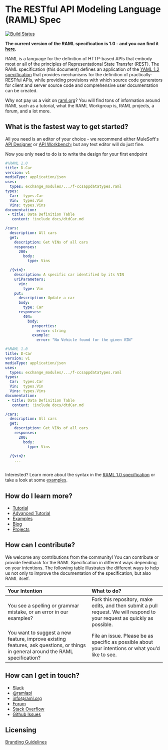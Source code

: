 # The RESTful API Modeling Language (RAML) Spec

[![Build Status](https://travis-ci.org/raml-org/raml-spec.svg?branch=master)](https://travis-ci.org/raml-org/raml-spec)

**The current version of the RAML specification is 1.0 - and you can find it [here](https://github.com/raml-org/raml-spec/blob/master/versions/raml-10/raml-10.md).**

RAML is a language for the definition of HTTP-based APIs that embody most or all of the principles of Representational State Transfer (REST). The RAML specification (this document) defines an application of the [YAML 1.2 specification](http://yaml.org/spec/1.2/spec.html) that provides mechanisms for the definition of practically-RESTful APIs, while providing provisions with which source code generators for client and server source code and comprehensive user documentation can be created.

Why not pay us a visit on [raml.org](http://www.raml.org)? You will find tons of information around RAML such as a tutorial, what the RAML Workgroup is, RAML projects, a forum, and a lot more.

## What is the fastest way to get started?

All you need is an editor of your choice - we recommend either MuleSoft's [API Designer](https://github.com/mulesoft/api-designer) or [API Workbench](http://apiworkbench.com/); but any text editor will do just fine.

Now you only need to do is to write the design for your first endpoint

```yaml
#%RAML 1.0
title: D-Car
version: v1
mediaType: application/json
uses:   
  types: exchange_modules/.../f-ccsappdatatypes.raml
types:
  Car:  types.Car
  Vin:  types.Vin
  Vins: types.Vins  
documentation: 
 - title: Data Definition Table 
   content: !include docs/dtdCar.md

/cars:
  description: All cars
  get:
    description: Get VINs of all cars
    responses:
      200:
        body:
          type: Vins

  /{vin}:
    description: A specific car identified by its VIN
    uriParameters:
      vin:
        type: Vin
    put:
      description: Update a car
      body:
        type: Car
      responses:
        404:
          body:
            properties:
              error: string
            example:
              error: "No Vehicle found for the given VIN" 
```

```yaml
#%RAML 1.0
title: D-Car
version: v1
mediaType: application/json
uses:   
  types: exchange_modules/.../f-ccsappdatatypes.raml
types:
  Car:  types.Car
  Vin:  types.Vin
  Vins: types.Vins  
documentation: 
 - title: Data Definition Table 
   content: !include docs/dtdCar.md

/cars:
  description: All cars
  get:
    description: Get VINs of all cars
    responses:
      200:
        body:
          type: Vins

  /{vin}:
    ...
    
```

Interested? Learn more about the syntax in the [RAML 1.0 specification](https://github.com/raml-org/raml-spec/blob/master/versions/raml-10/raml-10.md) or take a look at some [examples](https://github.com/raml-org/raml-examples).

## How do I learn more?

* [Tutorial](http://raml.org/developers/raml-100-tutorial)
* [Advanced Tutorial](http://raml.org/developers/raml-200-tutorial)
* [Examples](https://github.com/raml-org/raml-examples)
* [Blog](https://medium.com/raml-api)
* [Projects](http://www.raml.org/projects)

## How can I contribute?

We welcome any contributions from the community! You can contribute or provide feedback for the RAML Specification in different ways depending on your intentions. The following table illustrates the different ways to help us not only to improve the documentation of the specification, but also RAML itself.

|Your Intention  |What to do?|
|:----------|:----------|
|You see a spelling or grammar mistake, or an error in our examples? | Fork this repository, make edits, and then submit a pull request. We will respond to your request as quickly as possible.
|You want to suggest a new feature, improve existing features, ask questions, or things in general around the RAML specification? | File an issue. Please be as specific as possible about your intentions or what you’d like to see.

## How can I get in touch?

* [Slack](https://raml.org/slack)
* [@ramlapi](https://twitter.com/ramlapi)
* info@raml.org
* [Forum](http://forum.raml.org)
* [Stack Overflow](http://stackoverflow.com/questions/tagged/raml)
* [Github Issues](https://github.com/raml-org/raml-spec/issues)

## Licensing

[Branding Guidelines](http://raml.org/licensing.html)

